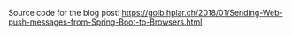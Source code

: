 Source code for the blog post: https://golb.hplar.ch/2018/01/Sending-Web-push-messages-from-Spring-Boot-to-Browsers.html
